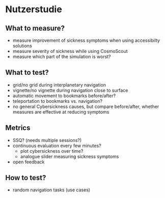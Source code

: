 # Nutzerstudie

## What to measure?
- measure improvement of sickness symptoms when using accessibilty solutions
- measure severity of sickness while using CosmoScout
- measure which part of the simulation is worst?

## What to test?
- grid/no grid during interplanetary navigation
- vignette/no vignette during navigation close to surface
- automatic movement to bookmarks before/after?
- teleportation to bookmarks vs. navigation?
- no general Cybersickness causes, but compare before/after, whether measures are effective at reducing symptoms

## Metrics
- SSQ? (needs multiple sessions?)
- continuous evaluation every few minutes?
  - plot cybersickness over time?
  - analogue slider measuring sickness symptoms
- open feedback

## How to test?
- random navigation tasks (use cases)
